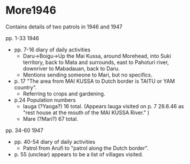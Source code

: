 # More1946

Contains details of two patrols in 1946 and 1947

pp. 1-33 1946

- pp. 7-16 diary of daily activities
	- Daru->Boigu->Up the Mai Kussa, around Morehead, into Suki territory, back to Mata and surrounds, east to Pahoturi river, downriver to Mabadauan, back to Daru.
	- Mentions sending someone to Mari, but no specifics.
- p. 17 "The area from MAI KUSSA to Dutch border is TAITU or YAM country". 
	- Referring to crops and gardening. 
- p.24 Population numbers
	- Iauga (?Yaoga?) 16 total. (Appears Iauga visited on p. 7 28.6.46 as "rest house at the mouth of the MAI KUSSA River." )
	- Mare (?Mari?) 67 total.

pp. 34-60 1947

- pp. 40-54 diary of daily activities
	- Patrol from Arufi to "patrol along the Dutch border". 
- p. 55 (unclear) appears to be a list of villages visited. 